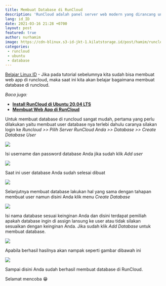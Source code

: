 ```yaml
---
title: Membuat Database di RunCloud
description: 'RunCloud adalah panel server web modern yang dirancang untuk membantu Anda mengelola aplikasi web dan situs web PHP (PHP Cloud Server Management Panel) dengan mudah dan cepat'
lang: id_ID
date: 2021-03-16 21:28 +0700
layout: post
featured: true
author: nurhamim
image: https://cdn-blinux.s3-id-jkt-1.kilatstorage.id/post/hamim/runcloud-db.png
categories:
 - runcloud
 - ubuntu
 - database
---
```


[Belajar Linux ID](https://belajarlinux.id) - Jika pada tutorial sebelumnya kita sudah bisa membuat web app di runcloud, maka saat ini  kita akan belajar bagaimana membuat database di runcloud. 

*Baca juga:*

- **[Install RunCloud di Ubuntu 20.04 LTS](https://belajarlinux.id/install-runcloud-di-ubuntu-20-04-lts/)**
- **[Membuat Web App di RunCloud](https://belajarlinux.id/membuat-webapp-di-runcloud/)**

Untuk membuat database di runcloud sangat mudah, pertama yang perlu dilakukan yaitu membuat user database nya terlebi dahulu caranya silakan login ke *Runcloud >> Pilih Server RunCloud Anda >> Database >> Create Database User*

![](https://cdn-blinux.s3-id-jkt-1.kilatstorage.id/post/hamim/run-db1.png)

Isi username dan password database Anda jika sudah klik *Add user*

![](https://cdn-blinux.s3-id-jkt-1.kilatstorage.id/post/hamim/run-db2.png)

Saat ini user database Anda sudah selesai dibuat

![](https://cdn-blinux.s3-id-jkt-1.kilatstorage.id/post/hamim/run-db3.png)

Selanjutnya membuat database lakukan hal yang sama dengan tahapan membuat user namun disini Anda klik menu *Create Database*

![](https://cdn-blinux.s3-id-jkt-1.kilatstorage.id/post/hamim/run-db4.png)

Isi nama database sesuai keinginan Anda dan disini terdapat pemiliah apakah database ingin di assign lansung ke user atau tidak silakan sesuaikan dengan keinginan Anda. Jika sudah klik *Add Database* untuk membuat database. 

![](https://cdn-blinux.s3-id-jkt-1.kilatstorage.id/post/hamim/run-db5.png)

Apabila berhasil hasilnya akan nampak seperti gambar dibawah ini

![](https://cdn-blinux.s3-id-jkt-1.kilatstorage.id/post/hamim/run-db6.png)

Sampai disini Anda sudah berhasil membuat database di RunCloud. 

Selamat mencoba 😁
